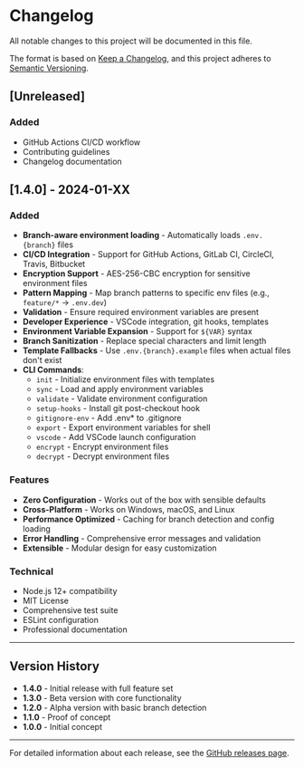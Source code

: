# Changelog

All notable changes to this project will be documented in this file.

The format is based on [Keep a Changelog](https://keepachangelog.com/en/1.0.0/),
and this project adheres to [Semantic Versioning](https://semver.org/spec/v2.0.0.html).

## [Unreleased]

### Added
- GitHub Actions CI/CD workflow
- Contributing guidelines
- Changelog documentation

## [1.4.0] - 2024-01-XX

### Added
- **Branch-aware environment loading** - Automatically loads `.env.{branch}` files
- **CI/CD Integration** - Support for GitHub Actions, GitLab CI, CircleCI, Travis, Bitbucket
- **Encryption Support** - AES-256-CBC encryption for sensitive environment files
- **Pattern Mapping** - Map branch patterns to specific env files (e.g., `feature/*` → `.env.dev`)
- **Validation** - Ensure required environment variables are present
- **Developer Experience** - VSCode integration, git hooks, templates
- **Environment Variable Expansion** - Support for `${VAR}` syntax
- **Branch Sanitization** - Replace special characters and limit length
- **Template Fallbacks** - Use `.env.{branch}.example` files when actual files don't exist
- **CLI Commands**:
  - `init` - Initialize environment files with templates
  - `sync` - Load and apply environment variables
  - `validate` - Validate environment configuration
  - `setup-hooks` - Install git post-checkout hook
  - `gitignore-env` - Add .env* to .gitignore
  - `export` - Export environment variables for shell
  - `vscode` - Add VSCode launch configuration
  - `encrypt` - Encrypt environment files
  - `decrypt` - Decrypt environment files

### Features
- **Zero Configuration** - Works out of the box with sensible defaults
- **Cross-Platform** - Works on Windows, macOS, and Linux
- **Performance Optimized** - Caching for branch detection and config loading
- **Error Handling** - Comprehensive error messages and validation
- **Extensible** - Modular design for easy customization

### Technical
- Node.js 12+ compatibility
- MIT License
- Comprehensive test suite
- ESLint configuration
- Professional documentation

---

## Version History

- **1.4.0** - Initial release with full feature set
- **1.3.0** - Beta version with core functionality
- **1.2.0** - Alpha version with basic branch detection
- **1.1.0** - Proof of concept
- **1.0.0** - Initial concept

---

For detailed information about each release, see the [GitHub releases page](https://github.com/yourusername/git-branch-env/releases).
